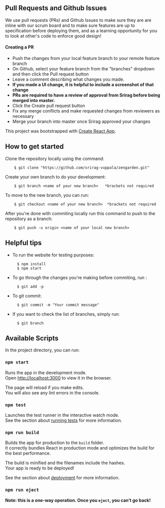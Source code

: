 

## Pull Requests and Github Issues
We use pull requests (PRs) and Github Issues to make sure they are are inline with our scrum board and to make sure features are up to specification before deploying them, and as a learning opportunity for you to look at other's code to enforce good design!
#### Creating a PR
- Push the changes from your local feature branch to your remote feature branch
- On Github, select your feature branch from the "branches" dropdown and then click the Pull request button
- Leave a comment describing what changes you made. 
- **If you made a UI change, it is helpful to include a screenshot of that change**
- **PRs are required to have a review of approval from Srirag before being merged into master.**
- Click the Create pull request button
- Fix any merge conflicts and make requested changes from reviewers as necessary
- Merge your branch into master once Srirag approved your changes

This project was bootstrapped with [Create React App](https://github.com/facebook/create-react-app).

## How to get started
Clone the repository locally using the command:

        $ git clone "https://github.com/srirag-vuppala/zengarden.git"

Create your own branch to do your development:

        $ git branch <name of your new branch>   *brackets not required

To move to the new branch, you can run:

        $ git checkout <name of your new branch>  *brackets not required

After you're done with commiting locally run this command to push to the repository as a branch:

        $ git push -u origin <name of your local new branch>
        

 
## Helpful tips 
- To run the website for testing purposes:

        $ npm install 
        $ npm start


- To go through the changes you're making before commiting, run :

        $ git add -p

- To git commit:

        $ git commit -m "Your commit message"
        
- If you want to check the list of branches, simply run:

        $ git branch
        
        
## Available Scripts

In the project directory, you can run:

### `npm start`

Runs the app in the development mode.<br />
Open [http://localhost:3000](http://localhost:3000) to view it in the browser.

The page will reload if you make edits.<br />
You will also see any lint errors in the console.

### `npm test`

Launches the test runner in the interactive watch mode.<br />
See the section about [running tests](https://facebook.github.io/create-react-app/docs/running-tests) for more information.

### `npm run build`

Builds the app for production to the `build` folder.<br />
It correctly bundles React in production mode and optimizes the build for the best performance.

The build is minified and the filenames include the hashes.<br />
Your app is ready to be deployed!

See the section about [deployment](https://facebook.github.io/create-react-app/docs/deployment) for more information.

### `npm run eject`

**Note: this is a one-way operation. Once you `eject`, you can’t go back!**
